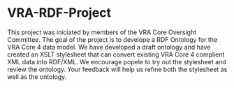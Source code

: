 VRA-RDF-Project
===============
This project was iniciated by members of the VRA Core Oversight Committee.  The goal of the project is to develope a RDF Ontology for the VRA Core 4 data model.  We have developed a draft ontology and have created an XSLT stylesheet that can convert existing VRA Core 4 complient XML data into RDF/XML.  We encourage popele to try out the stylesheet and review the ontology.  Your feedback will help us refine both the stylesheet as well as the ontology.
